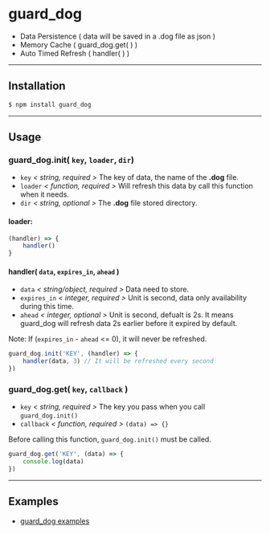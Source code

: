 # guard_dog

+ Data Persistence ( data will be saved in a .dog file as json )
+ Memory Cache ( guard_dog.get( ) )
+ Auto Timed Refresh ( handler( ) )

---
## Installation

```bash
$ npm install guard_dog
```
---
## Usage

### guard_dog.init( `key`, `loader`, `dir`)

+ `key` *< string, required >* The key of data, the name of the **.dog** file.
+ `loader` *< function, required >* Will refresh this data by call this function when it needs.
+ `dir`  *< string, optional >* The **.dog** file stored directory.

#### loader:

```js
(handler) => {
    handler()
}
```

#### handler( `data`, `expires_in`, `ahead` )

- `data` *< string/object, required >* Data need to store.
- `expires_in` *< integer, required >*  Unit is second, data only availability during this time.
- `ahead` *< integer, optional >* Unit is second, defualt is 2s. It means guard_dog will refresh data 2s earlier before it expired by default.


Note: If (`expires_in` - `ahead` <= 0), it will never be refreshed.

```js
guard_dog.init('KEY', (handler) => {
    handler(data, 3) // It will be refreshed every second
})
```

### guard_dog.get( `key`, `callback` )
+ `key` *< string, required >* The key you pass when you call `guard_dog.init()`
+ `callback` *< function, required >* `(data) => {}`

Before calling this function, `guard_dog.init()` must be called.

```js
guard_dog.get('KEY', (data) => {
    console.log(data)
})
```
---
## Examples
+ [guard_dog examples](https://github.com/ELSS-ZION/guard_dog-for-node/tree/master/examples)